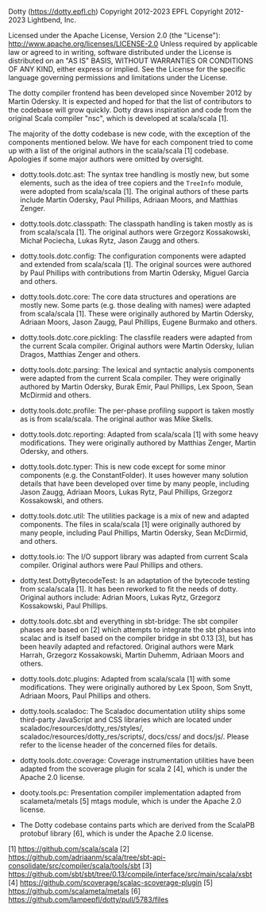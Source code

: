 Dotty (https://dotty.epfl.ch)
Copyright 2012-2023 EPFL
Copyright 2012-2023 Lightbend, Inc.

Licensed under the Apache License, Version 2.0 (the "License"):
http://www.apache.org/licenses/LICENSE-2.0
Unless required by applicable law or agreed to in writing, software
distributed under the License is distributed on an "AS IS" BASIS,
WITHOUT WARRANTIES OR CONDITIONS OF ANY KIND, either express or implied.
See the License for the specific language governing permissions and
limitations under the License.

The dotty compiler frontend has been developed since November 2012 by Martin
Odersky. It is expected and hoped for that the list of contributors to the
codebase will grow quickly. Dotty draws inspiration and code from the original
Scala compiler "nsc", which is developed at scala/scala [1].

The majority of the dotty codebase is new code, with the exception of the
components mentioned below. We have for each component tried to come up with a
list of the original authors in the scala/scala [1] codebase. Apologies if some
major authors were omitted by oversight.

  * dotty.tools.dotc.ast: The syntax tree handling is mostly new, but some
    elements, such as the idea of tree copiers and the `TreeInfo` module,
    were adopted from scala/scala [1]. The original authors of these parts
    include Martin Odersky, Paul Phillips, Adriaan Moors, and Matthias Zenger.

  * dotty.tools.dotc.classpath: The classpath handling is taken mostly as is
    from scala/scala [1]. The original authors were Grzegorz Kossakowski,
    Michał Pociecha, Lukas  Rytz, Jason Zaugg and others.

  * dotty.tools.dotc.config: The configuration components were adapted and
    extended from scala/scala [1]. The original sources were authored by Paul
    Phillips with contributions from Martin Odersky, Miguel Garcia and others.

  * dotty.tools.dotc.core: The core data structures and operations are mostly
    new. Some parts (e.g. those dealing with names) were adapted from
    scala/scala [1]. These were originally authored by Martin Odersky, Adriaan
    Moors, Jason Zaugg, Paul Phillips, Eugene Burmako and others.

  * dotty.tools.dotc.core.pickling: The classfile readers were adapted from the
    current Scala compiler. Original authors were Martin Odersky, Iulian
    Dragos, Matthias Zenger and others.

  * dotty.tools.dotc.parsing: The lexical and syntactic analysis components
    were adapted from the current Scala compiler. They were originally authored
    by Martin Odersky, Burak Emir, Paul Phillips, Lex Spoon, Sean McDirmid and
    others.

  * dotty.tools.dotc.profile: The per-phase profiling support is taken mostly
    as is from scala/scala. The original author was Mike Skells.

  * dotty.tools.dotc.reporting: Adapted from scala/scala [1] with some heavy
    modifications. They were originally authored by Matthias Zenger, Martin
    Odersky, and others.

  * dotty.tools.dotc.typer: This is new code except for some minor components
    (e.g. the ConstantFolder). It uses however many solution details that have
    been developed over time by many people, including Jason Zaugg, Adriaan
    Moors, Lukas Rytz, Paul Phillips, Grzegorz Kossakowski, and others.

  * dotty.tools.dotc.util: The utilities package is a mix of new and adapted
    components. The files in scala/scala [1] were originally authored by many
    people, including Paul Phillips, Martin Odersky, Sean McDirmid, and others.

  * dotty.tools.io: The I/O support library was adapted from current Scala
    compiler. Original authors were Paul Phillips and others.

  * dotty.test.DottyBytecodeTest: Is an adaptation of the bytecode testing from
    scala/scala [1]. It has been reworked to fit the needs of dotty. Original
    authors include: Adrian Moors, Lukas Rytz, Grzegorz Kossakowski, Paul
    Phillips.

  * dotty.tools.dotc.sbt and everything in sbt-bridge: The sbt compiler phases
    are based on [2] which attempts to integrate the sbt phases into scalac and
    is itself based on the compiler bridge in sbt 0.13 [3], but has been
    heavily adapted and refactored. Original authors were Mark Harrah, Grzegorz
    Kossakowski, Martin Duhemm, Adriaan Moors and others.

  * dotty.tools.dotc.plugins: Adapted from scala/scala [1] with some
    modifications. They were originally authored by Lex Spoon, Som Snytt,
    Adriaan Moors, Paul Phillips and others.

  * dotty.tools.scaladoc: The Scaladoc documentation utility ships some
    third-party JavaScript and CSS libraries which are located under
    scaladoc/resources/dotty_res/styles/, scaladoc/resources/dotty_res/scripts/, docs/css/ and
    docs/js/. Please refer to the license header of the concerned files for
    details.

  * dotty.tools.dotc.coverage: Coverage instrumentation utilities have been
    adapted from the scoverage plugin for scala 2 [4], which is under the
    Apache 2.0 license.

  * dooty.tools.pc: Presentation compiler implementation adapted from
    scalameta/metals [5] mtags module, which is under the Apache 2.0 license.

  * The Dotty codebase contains parts which are derived from
    the ScalaPB protobuf library [6], which is under the Apache 2.0 license.


[1] https://github.com/scala/scala
[2] https://github.com/adriaanm/scala/tree/sbt-api-consolidate/src/compiler/scala/tools/sbt
[3] https://github.com/sbt/sbt/tree/0.13/compile/interface/src/main/scala/xsbt
[4] https://github.com/scoverage/scalac-scoverage-plugin
[5] https://github.com/scalameta/metals
[6] https://github.com/lampepfl/dotty/pull/5783/files
